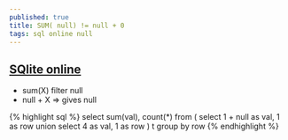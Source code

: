 ```yaml
---
published: true
title: SUM( null) != null + 0
tags: sql online null
---
```

## [SQlite online](http://tpcg.io/AT8Not )

- sum(X) filter null
- null + X => gives null

{% highlight sql %}
select sum(val), count(*)
from ( select 1 + null as val, 1 as row
union
select 4 as val, 1 as row
) t
group by row
{% endhighlight %}

